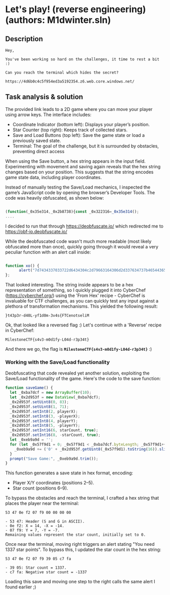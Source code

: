 # Let's play! (reverse engineering) (authors: M1dwinter.sln)

## Description

```shell
Hey,

You've been working so hard on the challenges, it time to rest a bit :)

Can you reach the terminal which hides the secret?

https://4d6b0c4c5f954ed3a5192354.z6.web.core.windows.net/
```

## Task analysis & solution

The provided link leads to a 2D game where you can move your player using arrow keys. The interface includes:

- Coordinate Indicator (bottom left): Displays your player’s position.
- Star Counter (top right): Keeps track of collected stars.
- Save and Load Buttons (top left): Save the game state or load a previously saved state.
- Terminal: The goal of the challenge, but it is surrounded by obstacles, preventing direct access

When using the Save button, a hex string appears in the input field. Experimenting with movement and saving again reveals that the hex string changes based on your position. This suggests that the string encodes game state data, including player coordinates.

Instead of manually testing the Save/Load mechanics, I inspected the game’s JavaScript code by opening the browser’s Developer Tools. The code was heavily obfuscated, as shown below:

```javascript

(function(_0x35e314,_0x2b8738){const _0x322316=_0x35e314();
....

```

I decided to run that through https://deobfuscate.io/ which redirected me to https://obf-io.deobfuscate.io/

While the deobfuscated code wasn't much more readable (most likely obfuscated more than once), quickly going through it would reveal a very peculiar function with an alert call inside:

```javascript

function xo() {
      alert("7d7434337033722d6434304c2d79663164306d2d337634737b465443656e6f7473656c694d");
};
```

That looked interesting. The string inside appears to be a hex representation of something, so I quickly plugged it into CyberChef (https://cyberchef.org/) using the 'From Hex' recipe - CyberChef is invaluable for CTF challenges, as you can quickly test any input against a plethora of transformation mechanisms. This yielded the following result:

```shell
}t43p3r-d40L-yf1d0m-3v4s{FTCenotseliM
```

Ok, that looked like a reversed flag :) Let's continue with a 'Reverse' recipe in CyberChef:

```shell
MilestoneCTF{s4v3-m0d1fy-L04d-r3p34t}
```

And there we go, the flag is **``MilestoneCTF{s4v3-m0d1fy-L04d-r3p34t}``** :)

### Working with the Save/Load functionality

Deobfuscating that code revealed yet another solution, exploiting the Save/Load functionality of the game. Here's the code to the save function:

```javascript
function saveGame() {
  let _0xba7dcf = new ArrayBuffer(10);
  let _0x2d953f = new DataView(_0xba7dcf);
  _0x2d953f.setUint8(0, 83);
  _0x2d953f.setUint8(1, 71);
  _0x2d953f.setInt8(2, playerX);
  _0x2d953f.setInt8(3, -playerX);
  _0x2d953f.setInt8(4, playerY);
  _0x2d953f.setInt8(5, -playerY);
  _0x2d953f.setInt16(6, starCount, true);
  _0x2d953f.setInt16(8, -starCount, true);
  let _0xeb9a9d = '';
  for (let _0x57f9d1 = 0; _0x57f9d1 < _0xba7dcf.byteLength; _0x57f9d1++) {
    _0xeb9a9d += ('0' + _0x2d953f.getUint8(_0x57f9d1).toString(16)).slice(-2) + " ";
  }
  prompt("Save Game:", _0xeb9a9d.trim());
}
```

This function generates a save state in hex format, encoding:

- Player X/Y coordinates (positions 2–5).
- Star count (positions 6–9).


To bypass the obstacles and reach the terminal, I crafted a hex string that places the player near the terminal:

```shell
53 47 0e f2 07 f9 00 00 00 00

- 53 47: Header (S and G in ASCII).
- 0e f2: X = 14, -X = -14.
- 07 f9: Y = 7, -Y = -7.
Remaining values represent the star count, initially set to 0.
```

Once near the terminal, moving right triggers an alert stating "You need 1337 star points". To bypass this, I updated the star count in the hex string:

```shell
53 47 0e f2 07 f9 39 05 c7 fa

- 39 05: Star count = 1337.
- c7 fa: Negative star count = -1337
```

Loading this save and moving one step to the right calls the same alert I found earlier ;)